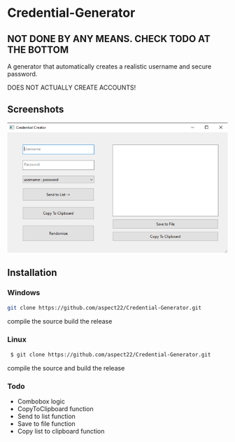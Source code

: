 
# Credential-Generator
## NOT DONE BY ANY MEANS. CHECK TODO AT THE BOTTOM
A generator that automatically creates a realistic username and secure password.

DOES NOT ACTUALLY CREATE ACCOUNTS!




## Screenshots

![](https://github.com/aspect22/Credential-Generator/blob/main/Preview/preview.PNG)


## Installation

### Windows

```bash
git clone https://github.com/aspect22/Credential-Generator.git
```
compile the source build the release

### Linux
```bash
 $ git clone https://github.com/aspect22/Credential-Generator.git
```
compile the source and build the release

### Todo

- Combobox logic
- CopyToClipboard function
- Send to list function
- Save to file function
- Copy list to clipboard function

